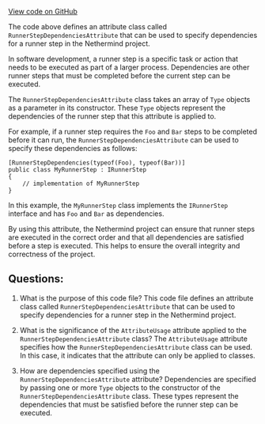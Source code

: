 [View code on GitHub](https://github.com/NethermindEth/nethermind/src/Nethermind/Nethermind.Init/Steps/RunnerStepAttribute.cs)

The code above defines an attribute class called `RunnerStepDependenciesAttribute` that can be used to specify dependencies for a runner step in the Nethermind project. 

In software development, a runner step is a specific task or action that needs to be executed as part of a larger process. Dependencies are other runner steps that must be completed before the current step can be executed. 

The `RunnerStepDependenciesAttribute` class takes an array of `Type` objects as a parameter in its constructor. These `Type` objects represent the dependencies of the runner step that this attribute is applied to. 

For example, if a runner step requires the `Foo` and `Bar` steps to be completed before it can run, the `RunnerStepDependenciesAttribute` can be used to specify these dependencies as follows:

```
[RunnerStepDependencies(typeof(Foo), typeof(Bar))]
public class MyRunnerStep : IRunnerStep
{
    // implementation of MyRunnerStep
}
```

In this example, the `MyRunnerStep` class implements the `IRunnerStep` interface and has `Foo` and `Bar` as dependencies. 

By using this attribute, the Nethermind project can ensure that runner steps are executed in the correct order and that all dependencies are satisfied before a step is executed. This helps to ensure the overall integrity and correctness of the project.
## Questions: 
 1. What is the purpose of this code file?
   This code file defines an attribute class called `RunnerStepDependenciesAttribute` that can be used to specify dependencies for a runner step in the Nethermind project.

2. What is the significance of the `AttributeUsage` attribute applied to the `RunnerStepDependenciesAttribute` class?
   The `AttributeUsage` attribute specifies how the `RunnerStepDependenciesAttribute` class can be used. In this case, it indicates that the attribute can only be applied to classes.

3. How are dependencies specified using the `RunnerStepDependenciesAttribute` attribute?
   Dependencies are specified by passing one or more `Type` objects to the constructor of the `RunnerStepDependenciesAttribute` class. These types represent the dependencies that must be satisfied before the runner step can be executed.
